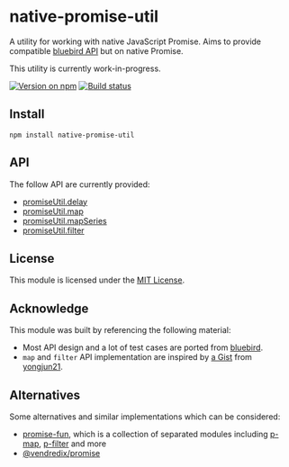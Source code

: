 # native-promise-util
A utility for working with native JavaScript Promise. Aims to provide compatible
[bluebird API] but on native Promise.

This utility is currently work-in-progress.

[![Version on npm]][native-promise-util]
[![Build status]][Build workflow]


## Install
```
npm install native-promise-util
```


## API
The follow API are currently provided:
- [promiseUtil.delay](./doc/delay.md)
- [promiseUtil.map](./doc/map.md)
- [promiseUtil.mapSeries](./doc/map-series.md)
- [promiseUtil.filter](./doc/filter.md)


## License
This module is licensed under the [MIT License](./LICENSE).


## Acknowledge
This module was built by referencing the following material:
- Most API design and a lot of test cases are ported from [bluebird]().
- `map` and `filter` API implementation are inspired by [a Gist][1] from [yongjun21].


## Alternatives
Some alternatives and similar implementations which can be considered:
- [promise-fun], which is a collection of separated modules including [p-map], [p-filter] and more
- [@vendredix/promise]



[1]: https://gist.github.com/yongjun21/ec0ea757b9dcbf972a351453755cadcb
[@vendredix/promise]: https://www.npmjs.com/package/@vendredix/promise
[bluebird API]: http://bluebirdjs.com/docs/api-reference.html
[bluebird]: http://bluebirdjs.com/
[Build status]: https://img.shields.io/github/workflow/status/VeryCrazyDog/native-promise-util/Node.js%20CI
[Build workflow]: https://github.com/VeryCrazyDog/native-promise-util/actions?query=workflow%3A%22Node.js+CI%22
[native-promise-util]: https://www.npmjs.com/package/native-promise-util
[p-filter]: https://www.npmjs.com/package/p-filter
[p-map]: https://www.npmjs.com/package/p-map
[promise-fun]: https://github.com/sindresorhus/promise-fun#packages
[Version on npm]: https://img.shields.io/npm/v/native-promise-util
[yongjun21]: https://github.com/yongjun21
